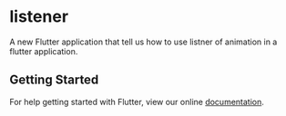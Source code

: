 # listener

A new Flutter application that tell us how to use listner of animation in a flutter application.

## Getting Started

For help getting started with Flutter, view our online
[documentation](https://flutter.io/).

